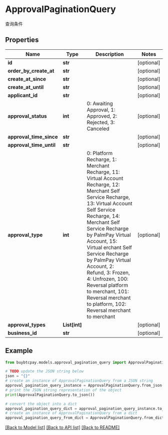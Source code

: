 # ApprovalPaginationQuery

查询条件

## Properties

Name | Type | Description | Notes
------------ | ------------- | ------------- | -------------
**id** | **str** |  | [optional] 
**order_by_create_at** | **str** |  | [optional] 
**create_at_since** | **str** |  | [optional] 
**create_at_until** | **str** |  | [optional] 
**applicant_id** | **str** |  | [optional] 
**approval_status** | **int** | 0: Awaiting Approval, 1: Approved, 2: Rejected, 3: Canceled | [optional] 
**approval_time_since** | **str** |  | [optional] 
**approval_time_until** | **str** |  | [optional] 
**approval_type** | **int** | 0: Platform Recharge, 1: Merchant Recharge, 11: Virtual Account Recharge, 12: Merchant Self Service Recharge, 13: Virtual Account Self Service Recharge, 14: Merchant Self Service Recharge by PalmPay Virtual Account, 15: Virtual erchant Self Service Recharge by PalmPay Virtual Account, 2: Refund, 3: Frozen, 4: Unfrozen, 100: Reversal platform to merchant, 101: Reversal merchant to platform, 102: Reversal merchant to merchant | [optional] 
**approval_types** | **List[int]** |  | [optional] 
**business_id** | **str** |  | [optional] 

## Example

```python
from buybtcpay.models.approval_pagination_query import ApprovalPaginationQuery

# TODO update the JSON string below
json = "{}"
# create an instance of ApprovalPaginationQuery from a JSON string
approval_pagination_query_instance = ApprovalPaginationQuery.from_json(json)
# print the JSON string representation of the object
print(ApprovalPaginationQuery.to_json())

# convert the object into a dict
approval_pagination_query_dict = approval_pagination_query_instance.to_dict()
# create an instance of ApprovalPaginationQuery from a dict
approval_pagination_query_from_dict = ApprovalPaginationQuery.from_dict(approval_pagination_query_dict)
```
[[Back to Model list]](../README.md#documentation-for-models) [[Back to API list]](../README.md#documentation-for-api-endpoints) [[Back to README]](../README.md)


